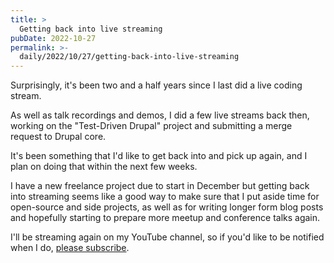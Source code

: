 ```yaml
---
title: >
  Getting back into live streaming
pubDate: 2022-10-27
permalink: >-
  daily/2022/10/27/getting-back-into-live-streaming
---
```


Surprisingly, it's been two and a half years since I last did a live coding stream.

As well as talk recordings and demos, I did a few live streams back then, working on the "Test-Driven Drupal" project and submitting a merge request to Drupal core.

It's been something that I'd like to get back into and pick up again, and I plan on doing that within the next few weeks.

I have a new freelance project due to start in December but getting back into streaming seems like a good way to make sure that I put aside time for open-source and side projects, as well as for writing longer form blog posts and hopefully starting to prepare more meetup and conference talks again.

I'll be streaming again on my YouTube channel, so if you'd like to be notified when I do, [please subscribe](https://www.youtube.com/channel/UCkeK0qF9HHUPQH_fvn4ghqQ?sub_confirmation=1).
